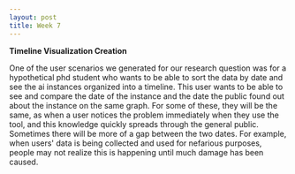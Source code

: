 ```yaml
---
layout: post
title: Week 7
---
```


**Timeline Visualization Creation**

One of the user scenarios we generated for our research question was for a hypothetical phd student who wants to be able to sort the data by date and see the ai
instances organized into a timeline. This user wants to be able to see and compare the date of the instance and the date the public found out about the instance on the same graph. For some of these, they will be the same, as when a user notices the problem immediately when they use the tool, and this knowledge quickly spreads through the general public. Sometimes there will be more of a gap between the two dates. For example, when users' data is being collected and used for nefarious purposes, people may not realize this is happening until much damage has been caused.

